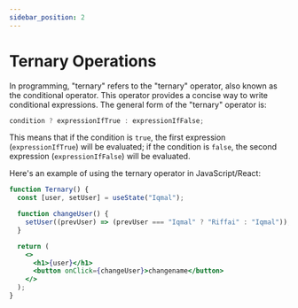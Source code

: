 ```yaml
---
sidebar_position: 2
---
```


# Ternary Operations

In programming, "ternary" refers to the "ternary" operator, also known as the conditional operator. This operator provides a concise way to write conditional expressions. The general form of the "ternary" operator is:

```jsx title=".jsx"
condition ? expressionIfTrue : expressionIfFalse;
```

This means that if the condition is `true`, the first expression (`expressionIfTrue`) will be evaluated; if the condition is `false`, the second expression (`expressionIfFalse`) will be evaluated.

Here's an example of using the ternary operator in JavaScript/React:

```jsx live
function Ternary() {
  const [user, setUser] = useState("Iqmal");

  function changeUser() {
    setUser((prevUser) => (prevUser === "Iqmal" ? "Riffai" : "Iqmal"));
  }

  return (
    <>
      <h1>{user}</h1>
      <button onClick={changeUser}>changename</button>
    </>
  );
}
```
